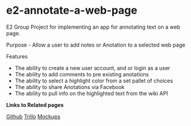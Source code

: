 # e2-annotate-a-web-page
E2 Group Project for implementing an app for annotating text on a web page.

Purpose - Allow a user to add notes or Anotation to a selected web page

Features
- The ability to create a new user account, and or login as a user
- The ability to add comments to pre existing anotations
- The ability to select a highlight color from a set pallet of choices
- The ability to share Anotations via Facebook
- The ability to pull info on the highlighted text from the wiki API

**Links to Related pages**

[Github](https://github.com/jcockhren/e2-annotate-a-web-page)
[Trillo](https://trello.com/b/j8NZCzKg/web-annotation)
[Mockups](https://moqups.com/#!/edit/Joelharris/uLJ82639)

